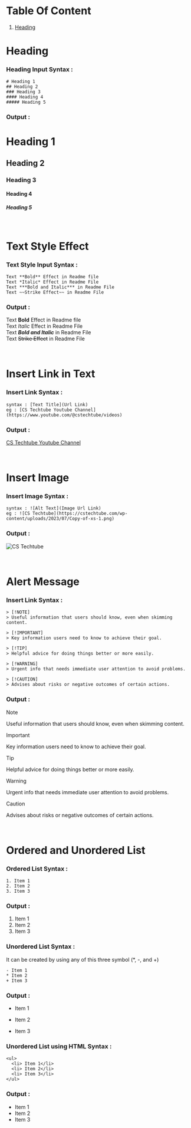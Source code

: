 # Table Of Content 
1. [Heading](https://github.com/Digital-Darsh/Markdown-Syntax/blob/main/README.md#heading)

# Heading

### Heading Input Syntax :
```
# Heading 1
## Heading 2
### Heading 3
#### Heading 4
##### Heading 5
```

### Output :

# Heading 1
## Heading 2
### Heading 3
#### Heading 4
##### Heading 5

<br>

# Text Style Effect

### Text Style Input Syntax :
```
Text **Bold** Effect in Readme file
Text *Italic* Effect in Readme File
Text ***Bold and Italic*** in Readme File
Text ~~Strike Effect~~ in Readme File
```

### Output :
Text **Bold** Effect in Readme file  <br>
Text *Italic* Effect in Readme File  <br>
Text ***Bold and Italic*** in Readme File  <br>
Text ~~Strike Effect~~ in Readme File  <br>

<br>

# Insert Link in Text   

### Insert Link Syntax :
```
syntax : [Text Title](Url Link)
eg : [CS Techtube Youtube Channel](https://www.youtube.com/@cstechtube/videos)
```
### Output :
[CS Techtube Youtube Channel](https://www.youtube.com/@cstechtube/videos)

<br>

# Insert Image   

### Insert Image Syntax :
```
syntax : ![Alt Text](Image Url Link)
eg : ![CS Techtube](https://cstechtube.com/wp-content/uploads/2023/07/Copy-of-xs-1.png)
```
### Output :
![CS Techtube](https://yt3.googleusercontent.com/VV55wfKSKiYJsixkcFDq4mlRWbUtcMg596xEfQ8UvQdCDdCqZbRdeAPng7Ekos94TeT5ypdSRCw=s176-c-k-c0x00ffffff-no-rj)

<br>

# Alert Message 

### Insert Link Syntax :
```
> [!NOTE]
> Useful information that users should know, even when skimming content.

> [!IMPORTANT]
> Key information users need to know to achieve their goal.

> [!TIP]
> Helpful advice for doing things better or more easily.

> [!WARNING]
> Urgent info that needs immediate user attention to avoid problems.

> [!CAUTION]
> Advises about risks or negative outcomes of certain actions.
```

### Output :
> [!NOTE]
> Useful information that users should know, even when skimming content.

> [!IMPORTANT]
> Key information users need to know to achieve their goal.

> [!TIP]
> Helpful advice for doing things better or more easily.

> [!WARNING]
> Urgent info that needs immediate user attention to avoid problems.

> [!CAUTION]
> Advises about risks or negative outcomes of certain actions.

<br>

# Ordered and Unordered List

### Ordered List Syntax :
```
1. Item 1
2. Item 2
3. Item 3
```

### Output :
1. Item 1
2. Item 2
3. Item 3

### Unordered List Syntax :
It can be created by using any of this three symbol (*, -, and +)
```
- Item 1
* Item 2
+ Item 3
```

### Output :
- Item 1
* Item 2
+ Item 3

### Unordered List using HTML Syntax :
```
<ul>
  <li> Item 1</li>
  <li> Item 2</li>
  <li> Item 3</li>
</ul>
```

### Output :
<ul>
  <li> Item 1</li>
  <li> Item 2</li>
  <li> Item 3</li>
</ul>

<br>
